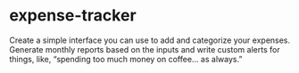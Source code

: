 # expense-tracker
Create a simple interface you can use to add and categorize your expenses. Generate monthly reports based on the inputs and write custom alerts for things, like, “spending too much money on coffee… as always.”
